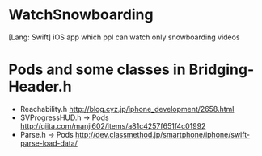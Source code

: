 # WatchSnowboarding
[Lang: Swift] iOS app which ppl can watch only snowboarding videos

# Pods and some classes in Bridging-Header.h
* Reachability.h
http://blog.cyz.jp/iphone_development/2658.html
* SVProgressHUD.h -> Pods
http://qiita.com/manji602/items/a81c4257f651f4c01992
* Parse.h -> Pods
http://dev.classmethod.jp/smartphone/iphone/swift-parse-load-data/
